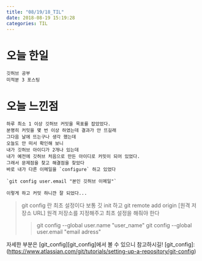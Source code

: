 ```yaml
---
title: "08/19/18_TIL"
date: 2018-08-19 15:19:28 
categories: TIL
---
```


# 오늘 한일
    깃허브 공부
    미적분 3 포스팅

# 오늘 느낀점
    하루 최소 1 이상 깃허브 커밋을 목표를 잡았었다.
    분명히 커밋을 몇 번 이상 하였는데 결과가 안 뜨길래
    그다음 날에 뜨는구나 생각 했는데
    오늘도 안 떠서 확인해 보니
    내가 깃허브 아이디가 2개나 있는데
    내가 예전에 깃허브 처음으로 만든 아이디로 커밋이 되어 있었다.
    그래서 문제점을 찾고 해결점을 찾았다 
    바로 내가 다른 이메일을 `configure` 하고 있었다

    `git config user.email "본인 깃허브 이메일"`

    이렇게 하고 커밋 하니깐 잘 되었다...

> git config 란 최초 설정이다
  보통 깃 init 하고 
  git remote add origin [원격 저장소 URL] 
  원격 저장소를 지정해주고
  최초 설정을 해줘야 한다
>> git config --global user.name "user_name"
   git config --global user.email "email adress" 

자세한 부분은 [git_config][git_config]에서 볼 수 있으니 참고하시길!
[git_config]: (https://www.atlassian.com/git/tutorials/setting-up-a-repository/git-config)